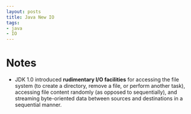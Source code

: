 ```yaml
---
layout: posts
title: Java New IO
tags:
- java
- IO
---
```


# Notes
- JDK 1.0 introduced **rudimentary I/O facilities** for accessing the file system (to create a directory, remove a file, or perform another task), accessing file content randomly (as opposed to sequentially), and streaming byte-oriented data between sources and destinations in a sequential manner.
